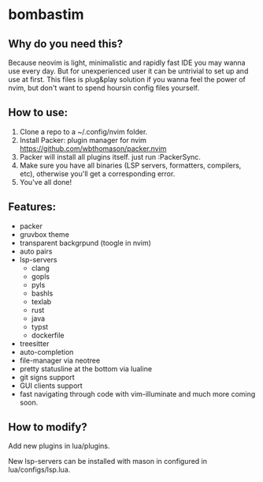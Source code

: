 # bombastim
## Why do you need this?

Because neovim is light, minimalistic and rapidly fast IDE you may wanna use every day.
But for unexperienced user it can be untrivial to set up and use at first.
This files is plug&play solution if you wanna feel the power of nvim,
but don't want to spend hoursin config files yourself.
## How to use:

1. Clone a repo to a ~/.config/nvim folder.
1. Install Packer: plugin manager for nvim https://github.com/wbthomason/packer.nvim
1. Packer will install all plugins itself. just run :PackerSync.
1. Make sure you have all binaries (LSP servers, formatters, compilers, etc),
otherwise you'll get a corresponding error.
1. You've all done!

## Features:
- packer 
- gruvbox theme
- transparent backgrpund (toogle in nvim)
- auto pairs
- lsp-servers
    - clang
    - gopls
    - pyls
    - bashls
    - texlab
    - rust
    - java
    - typst
    - dockerfile
- treesitter
- auto-completion
- file-manager via neotree
- pretty statusline at the bottom via lualine
- git signs support
- GUI clients support
- fast navigating through code with vim-illuminate
and much more coming soon.
## How to modify?

Add new plugins in lua/plugins. 

New lsp-servers can be installed with mason in configured in lua/configs/lsp.lua.
